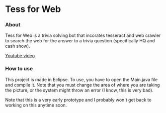 # Tess for Web

### About

Tess for Web is a trivia solving bot that incorates tesseract and web crawler to search the web for the answer to a trivia question (specifically HQ and cash show). 

[Youtube video](https://www.youtube.com/watch?v=HRUf4fZt1Sw)

### How to use

This project is made in Eclipse. To use, you have to open the Main.java file and compile it. Note that you must change the area of where you are taking the picture, or the system might throw an error (I know, this is very bad).

Note that this is a very early prototype and I probably won't get back to working on this anytime soon.
